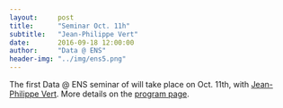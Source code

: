 ```yaml
---
layout:     post
title:      "Seminar Oct. 11h"
subtitle:   "Jean-Philippe Vert"
date:       2016-09-18 12:00:00
author:     "Data @ ENS"
header-img: "../img/ens5.png"
---
```


The first Data @ ENS seminar of  will take place on Oct. 11th, with [Jean-Philippe Vert](http://cbio.mines-paristech.fr/~jvert/). More details on the [program page](/next/).
